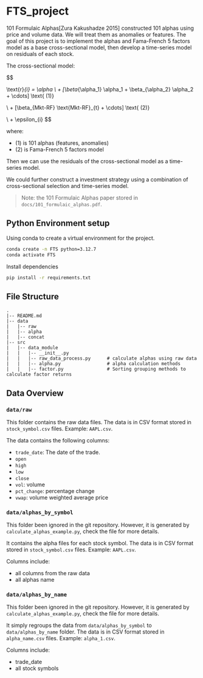 # FTS_project

101 Formulaic Alphas[Zura Kakushadze 2015] constructed 101 alphas using price and volume data. We will treat them as anomalies or features. The goal of this project is to implement the alphas and Fama-French 5 factors model as a base cross-sectional model, then develop a time-series model on residuals of each stock.

The cross-sectional model:

$$

\text{r}_{i} = \alpha 
\\ + [\beta_{\alpha_1} \alpha_1 + \beta_{\alpha_2} \alpha_2 + \cdots]  \text{ (1)}

\\ + [\beta_{Mkt-RF} \text{Mkt-RF}_{t} + \cdots]  \text{ (2)}

\\ + \epsilon_{i}
$$

where:
- (1) is 101 alphas (features, anomalies)
- (2) is Fama-French 5 factors model

Then we can use the residuals of the cross-sectional model as a time-series model. 

We could further construct a investment strategy using a combination of cross-sectional selection and time-series model. 

> Note: the 101 Formulaic Alphas paper stored in `docs/101_formulaic_alphas.pdf`.

## Python Environment setup

Using conda to create a virtual environment for the project.

```bash
conda create -n FTS python=3.12.7
conda activate FTS
```

Install dependencies

```bash
pip install -r requirements.txt
```

## File Structure

```plaintext
.
|-- README.md
|-- data
|   |-- raw
|   |-- alpha
|   |-- concat
|-- src
|   |-- data_module
|   |   |-- __init__.py
|   |   |-- raw_data_process.py      # calculate alphas using raw data
|   |   |-- alpha.py                 # alpha calculation methods
|   |   |-- factor.py                # Sorting grouping methods to calculate factor returns
```

## Data Overview

### `data/raw`

This folder contains the raw data files. The data is in CSV format stored in `stock_symbol.csv` files. Example: `AAPL.csv`.

The data contains the following columns:

- `trade_date`: The date of the trade.
- `open`
- `high`
- `low`
- `close`
- `vol`: volume
- `pct_change`: percentage change
- `vwap`: volume weighted average price

### `data/alphas_by_symbol`

This folder been ignored in the git repository. However, it is generated by `calculate_alphas_example.py`, check the file for more details.

It contains the alpha files for each stock symbol. The data is in CSV format stored in `stock_symbol.csv` files. Example: `AAPL.csv`.

Columns include:

- all columns from the raw data
- all alphas name

### `data/alphas_by_name`

This folder been ignored in the git repository. However, it is generated by `calculate_alphas_example.py`, check the file for more details.

It simply regroups the data from `data/alphas_by_symbol` to `data/alphas_by_name` folder. The data is in CSV format stored in `alpha_name.csv` files. Example: `alpha_1.csv`.

Columns include:

- trade_date
- all stock symbols

